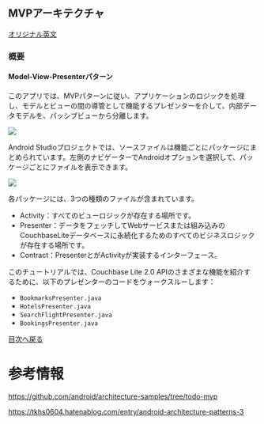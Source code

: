 ## MVPアーキテクチャ

[オリジナル英文](https://docs.couchbase.com/tutorials/mobile-travel-sample/android/develop/mvp-architecture.html)

### 概要
#### Model-View-Presenterパターン
このアプリでは、MVPパターンに従い、アプリケーションのロジックを処理し、モデルとビューの間の導管として機能するプレゼンターを介して、内部データモデルを、パッシブビューから分離します。

![](https://cl.ly/073D0j3K1d1P/92ec579c7c197eb1.png)

Android Studioプロジェクトでは、ソースファイルは機能ごとにパッケージにまとめられています。左側のナビゲーターでAndroidオプションを選択して、パッケージごとにファイルを表示できます。

![](https://cl.ly/1h080V1V2g2j/left-navigator.png)

各パッケージには、3つの種類のファイルが含まれています。

- Activity：すべてのビューロジックが存在する場所です。
- Presenter：データをフェッチしてWebサービスまたは組み込みのCouchbaseLiteデータベースに永続化するためのすべてのビジネスロジックが存在する場所です。
- Contract：PresenterとがActivityが実装するインターフェース。

このチュートリアルでは、Couchbase Lite 2.0 APIのさまざまな機能を紹介するために、以下のプレゼンターのコードをウォークスルーします：

- `BookmarksPresenter.java`
- `HotelsPresenter.java`
- `SearchFlightPresenter.java`
- `BookingsPresenter.java`


[目次へ戻る](./README.md)


# 参考情報

https://github.com/android/architecture-samples/tree/todo-mvp

https://tkhs0604.hatenablog.com/entry/android-architecture-patterns-3
